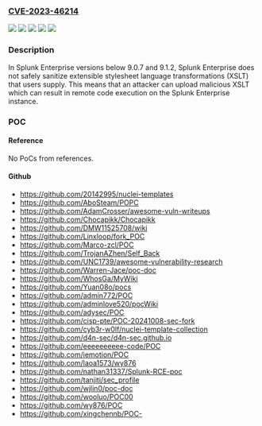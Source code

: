 ### [CVE-2023-46214](https://cve.mitre.org/cgi-bin/cvename.cgi?name=CVE-2023-46214)
![](https://img.shields.io/static/v1?label=Product&message=Splunk%20Cloud&color=blue)
![](https://img.shields.io/static/v1?label=Product&message=Splunk%20Enterprise&color=blue)
![](https://img.shields.io/static/v1?label=Version&message=-%3C%209.1.2308%20&color=brighgreen)
![](https://img.shields.io/static/v1?label=Version&message=9.0%3C%209.0.7%20&color=brighgreen)
![](https://img.shields.io/static/v1?label=Vulnerability&message=The%20software%20does%20not%20properly%20neutralize%20special%20elements%20that%20are%20used%20in%20XML%2C%20allowing%20attackers%20to%20modify%20the%20syntax%2C%20content%2C%20or%20commands%20of%20the%20XML%20before%20it%20is%20processed%20by%20an%20end%20system.&color=brighgreen)

### Description

In Splunk Enterprise versions below 9.0.7 and 9.1.2, Splunk Enterprise does not safely sanitize extensible stylesheet language transformations (XSLT) that users supply. This means that an attacker can upload malicious XSLT which can result in remote code execution on the Splunk Enterprise instance.

### POC

#### Reference
No PoCs from references.

#### Github
- https://github.com/20142995/nuclei-templates
- https://github.com/AboSteam/POPC
- https://github.com/AdamCrosser/awesome-vuln-writeups
- https://github.com/Chocapikk/Chocapikk
- https://github.com/DMW11525708/wiki
- https://github.com/Linxloop/fork_POC
- https://github.com/Marco-zcl/POC
- https://github.com/TrojanAZhen/Self_Back
- https://github.com/UNC1739/awesome-vulnerability-research
- https://github.com/Warren-Jace/poc-doc
- https://github.com/WhosGa/MyWiki
- https://github.com/Yuan08o/pocs
- https://github.com/admin772/POC
- https://github.com/adminlove520/pocWiki
- https://github.com/adysec/POC
- https://github.com/cisp-pte/POC-20241008-sec-fork
- https://github.com/cyb3r-w0lf/nuclei-template-collection
- https://github.com/d4n-sec/d4n-sec.github.io
- https://github.com/eeeeeeeeee-code/POC
- https://github.com/iemotion/POC
- https://github.com/laoa1573/wy876
- https://github.com/nathan31337/Splunk-RCE-poc
- https://github.com/tanjiti/sec_profile
- https://github.com/wjlin0/poc-doc
- https://github.com/wooluo/POC00
- https://github.com/wy876/POC
- https://github.com/xingchennb/POC-

